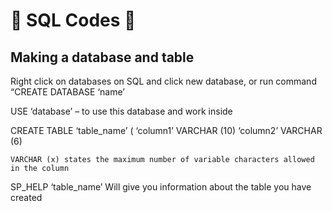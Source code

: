 #  :star2: SQL Codes :star2: #
## Making a database and table ##
Right click on databases on SQL and click new database, or run command “CREATE DATABASE ‘name’


 USE ‘database’ – to use this database and work inside


CREATE TABLE ‘table_name’
(
‘column1’ VARCHAR (10)
‘column2’ VARCHAR (6)


	VARCHAR (x) states the maximum number of variable characters allowed in the column


SP_HELP ‘table_name’
Will give you information about the table you have created
